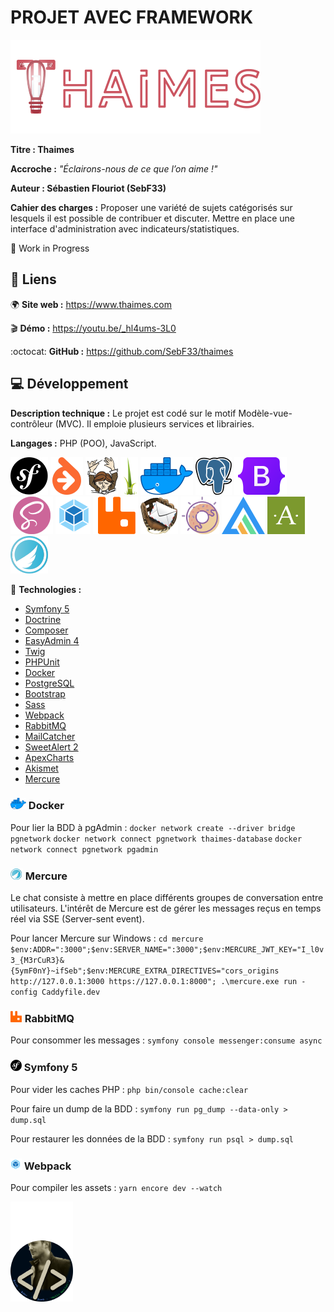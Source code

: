 # PROJET AVEC FRAMEWORK
![logo_sebflix](/github/logo_thaimes.png)

**Titre : Thaimes**

**Accroche :**
*"Éclairons-nous de ce que l’on aime !"*

**Auteur : Sébastien Flouriot (SebF33)**

**Cahier des charges :**
Proposer une variété de sujets catégorisés sur lesquels il est possible de contribuer et discuter.
Mettre en place une interface d'administration avec indicateurs/statistiques.

:construction: Work in Progress


## :link: Liens
:earth_africa: **Site web :** https://www.thaimes.com

:clapper: **Démo :** https://youtu.be/_hl4ums-3L0

:octocat: **GitHub :** https://github.com/SebF33/thaimes


## :computer: Développement
**Description technique :** Le projet est codé sur le motif Modèle-vue-contrôleur (MVC). Il emploie plusieurs services et librairies.

**Langages :** PHP (POO), JavaScript.

[![Symfony](/github/Symfony.png)](https://symfony.com) [![Doctrine](/github/Doctrine.png)](https://www.doctrine-project.org) [![Composer](/github/Composer.png)](https://getcomposer.org) [![Twig](/github/Twig.png)](https://twig.symfony.com) [![Docker](/github/Docker.png)](https://www.docker.com) [![PostgreSQL](/github/PostgreSQL.png)](https://www.postgresql.org) [![Bootstrap](/github/Bootstrap.png)](https://getbootstrap.com) [![Sass](/github/Sass.png)](https://sass-lang.com) [![Webpack](/github/Webpack.png)](https://webpack.js.org) [![RabbitMQ](/github/RabbitMQ.png)](https://www.rabbitmq.com) [![MailCatcher](/github/MailCatcher.png)](https://mailcatcher.me) [![SweetAlert](/github/SweetAlert.png)](https://sweetalert2.github.io) [![ApexCharts](/github/ApexCharts.png)](https://apexcharts.com) [![Akismet](/github/Akismet.png)](https://akismet.com) [![Mercure](/github/Mercure.png)](https://mercure.rocks)

:toolbox: **Technologies :**
- [Symfony 5](https://symfony.com/doc/5.4/index.html)
- [Doctrine](https://www.doctrine-project.org/projects/doctrine-orm/en/current/tutorials/getting-started.html)
- [Composer](https://getcomposer.org/doc)
- [EasyAdmin 4](https://symfony.com/bundles/EasyAdminBundle/current/index.html)
- [Twig](https://twig.symfony.com/doc/3.x)
- [PHPUnit](https://phpunit.readthedocs.io/fr/latest)
- [Docker](https://docs.docker.com)
- [PostgreSQL](https://www.postgresql.org/docs)
- [Bootstrap](https://getbootstrap.com/docs/5.1/getting-started/introduction)
- [Sass](https://sass-lang.com/documentation)
- [Webpack](https://webpack.js.org/concepts)
- [RabbitMQ](https://www.rabbitmq.com/documentation.html)
- [MailCatcher](https://mailcatcher.me)
- [SweetAlert 2](https://sweetalert2.github.io/#download)
- [ApexCharts](https://apexcharts.com/docs/installation)
- [Akismet](https://akismet.com/development)
- [Mercure](https://mercure.rocks/docs/getting-started)


### ![Docker_tiny](/github/Docker_tiny.png) Docker
Pour lier la BDD à pgAdmin :
`docker network create --driver bridge pgnetwork`
`docker network connect pgnetwork thaimes-database`
`docker network connect pgnetwork pgadmin`


### ![Mercure_tiny](/github/Mercure_tiny.png) Mercure
Le chat consiste à mettre en place différents groupes de conversation entre utilisateurs.
L'intérêt de Mercure est de gérer les messages reçus en temps réel via SSE (Server-sent event).

Pour lancer Mercure sur Windows :
`cd mercure`
`$env:ADDR=":3000";$env:SERVER_NAME=":3000";$env:MERCURE_JWT_KEY="I_l0v3_{M3rCuR3}&{5ymF0nY}~ifSeb";$env:MERCURE_EXTRA_DIRECTIVES="cors_origins http://127.0.0.1:3000 https://127.0.0.1:8000"; .\mercure.exe run -config Caddyfile.dev`


### ![RabbitMQ_tiny](/github/RabbitMQ_tiny.png) RabbitMQ
Pour consommer les messages :
`symfony console messenger:consume async`


### ![Symfony_tiny](/github/Symfony_tiny.png) Symfony 5
Pour vider les caches PHP :
`php bin/console cache:clear`

Pour faire un dump de la BDD :
`symfony run pg_dump --data-only > dump.sql`

Pour restaurer les données de la BDD :
`symfony run psql > dump.sql`


### ![Webpack_tiny](/github/Webpack_tiny.png) Webpack
Pour compiler les assets :
`yarn encore dev --watch`


![avatar](/github/avatar.png)